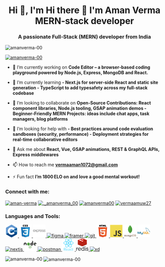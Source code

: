 <h1 align="center">Hi 👋, I'm Hi there 👋 I'm Aman Verma MERN‑stack developer</h1>
<h3 align="center">A passionate Full‑Stack (MERN) developer from India</h3>

<p align="left"> <img src="https://komarev.com/ghpvc/?username=amanverma-00&label=Profile%20views&color=0e75b6&style=flat" alt="amanverma-00" /> </p>

<p align="left"> <a href="https://github.com/ryo-ma/github-profile-trophy"><img src="https://github-profile-trophy.vercel.app/?username=amanverma-00" alt="amanverma-00" /></a> </p>

- 🔭 I’m currently working on ****Code Editor** – a browser‑based coding playground powered by Node.js, Express, MongoDB and React.**

- 🌱 I’m currently learning **- **Next.js** for server‑side React and static site generation - **TypeScript** to add typesafety across my full‑stack codebase**

- 👯 I’m looking to collaborate on ****Open‑Source Contributions**: React component libraries, Node.js tooling, GSAP animation demos - **Beginner‑Friendly MERN Projects**: ideas include chat apps, task managers, blog platforms**

- 🤝 I’m looking for help with **- Best practices around code evaluation sandboxes (security, performance) - Deployment strategies for real‑time collaborative editors**

- 💬 Ask me about **React, Vue, GSAP animations, REST & GraphQL APIs, Express middlewares**

- 📫 How to reach me **vermaaman1072@gmail.com**

- ⚡ Fun fact **I’m 1800 ELO on and love a good mental workout!**

<h3 align="left">Connect with me:</h3>
<p align="left">
<a href="https://linkedin.com/in/aman-verma" target="blank"><img align="center" src="https://raw.githubusercontent.com/rahuldkjain/github-profile-readme-generator/master/src/images/icons/Social/linked-in-alt.svg" alt="aman-verma" height="30" width="40" /></a>
<a href="https://instagram.com/._amanverma_00" target="blank"><img align="center" src="https://raw.githubusercontent.com/rahuldkjain/github-profile-readme-generator/master/src/images/icons/Social/instagram.svg" alt="._amanverma_00" height="30" width="40" /></a>
<a href="https://www.leetcode.com/amanverma00" target="blank"><img align="center" src="https://raw.githubusercontent.com/rahuldkjain/github-profile-readme-generator/master/src/images/icons/Social/leet-code.svg" alt="amanverma00" height="30" width="40" /></a>
<a href="https://auth.geeksforgeeks.org/user/vermaamuw27" target="blank"><img align="center" src="https://raw.githubusercontent.com/rahuldkjain/github-profile-readme-generator/master/src/images/icons/Social/geeks-for-geeks.svg" alt="vermaamuw27" height="30" width="40" /></a>
</p>

<h3 align="left">Languages and Tools:</h3>
<p align="left"> <a href="https://www.w3schools.com/cpp/" target="_blank" rel="noreferrer"> <img src="https://raw.githubusercontent.com/devicons/devicon/master/icons/cplusplus/cplusplus-original.svg" alt="cplusplus" width="40" height="40"/> </a> <a href="https://www.w3schools.com/css/" target="_blank" rel="noreferrer"> <img src="https://raw.githubusercontent.com/devicons/devicon/master/icons/css3/css3-original-wordmark.svg" alt="css3" width="40" height="40"/> </a> <a href="https://expressjs.com" target="_blank" rel="noreferrer"> <img src="https://raw.githubusercontent.com/devicons/devicon/master/icons/express/express-original-wordmark.svg" alt="express" width="40" height="40"/> </a> <a href="https://www.figma.com/" target="_blank" rel="noreferrer"> <img src="https://www.vectorlogo.zone/logos/figma/figma-icon.svg" alt="figma" width="40" height="40"/> </a> <a href="https://www.framer.com/" target="_blank" rel="noreferrer"> <img src="https://www.vectorlogo.zone/logos/framer/framer-icon.svg" alt="framer" width="40" height="40"/> </a> <a href="https://git-scm.com/" target="_blank" rel="noreferrer"> <img src="https://www.vectorlogo.zone/logos/git-scm/git-scm-icon.svg" alt="git" width="40" height="40"/> </a> <a href="https://www.w3.org/html/" target="_blank" rel="noreferrer"> <img src="https://raw.githubusercontent.com/devicons/devicon/master/icons/html5/html5-original-wordmark.svg" alt="html5" width="40" height="40"/> </a> <a href="https://developer.mozilla.org/en-US/docs/Web/JavaScript" target="_blank" rel="noreferrer"> <img src="https://raw.githubusercontent.com/devicons/devicon/master/icons/javascript/javascript-original.svg" alt="javascript" width="40" height="40"/> </a> <a href="https://www.mongodb.com/" target="_blank" rel="noreferrer"> <img src="https://raw.githubusercontent.com/devicons/devicon/master/icons/mongodb/mongodb-original-wordmark.svg" alt="mongodb" width="40" height="40"/> </a> <a href="https://www.mysql.com/" target="_blank" rel="noreferrer"> <img src="https://raw.githubusercontent.com/devicons/devicon/master/icons/mysql/mysql-original-wordmark.svg" alt="mysql" width="40" height="40"/> </a> <a href="https://nextjs.org/" target="_blank" rel="noreferrer"> <img src="https://cdn.worldvectorlogo.com/logos/nextjs-2.svg" alt="nextjs" width="40" height="40"/> </a> <a href="https://nodejs.org" target="_blank" rel="noreferrer"> <img src="https://raw.githubusercontent.com/devicons/devicon/master/icons/nodejs/nodejs-original-wordmark.svg" alt="nodejs" width="40" height="40"/> </a> <a href="https://postman.com" target="_blank" rel="noreferrer"> <img src="https://www.vectorlogo.zone/logos/getpostman/getpostman-icon.svg" alt="postman" width="40" height="40"/> </a> <a href="https://reactjs.org/" target="_blank" rel="noreferrer"> <img src="https://raw.githubusercontent.com/devicons/devicon/master/icons/react/react-original-wordmark.svg" alt="react" width="40" height="40"/> </a> <a href="https://redis.io" target="_blank" rel="noreferrer"> <img src="https://raw.githubusercontent.com/devicons/devicon/master/icons/redis/redis-original-wordmark.svg" alt="redis" width="40" height="40"/> </a> <a href="https://www.adobe.com/products/xd.html" target="_blank" rel="noreferrer"> <img src="https://cdn.worldvectorlogo.com/logos/adobe-xd.svg" alt="xd" width="40" height="40"/> </a> </p>

<p><img align="left" src="https://github-readme-stats.vercel.app/api/top-langs?username=amanverma-00&show_icons=true&locale=en&layout=compact" alt="amanverma-00" /></p>

<p>&nbsp;<img align="center" src="https://github-readme-stats.vercel.app/api?username=amanverma-00&show_icons=true&locale=en" alt="amanverma-00" /></p>
